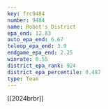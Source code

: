 ```yaml
---
key: frc9484
number: 9484
name: Robot's District
epa_end: 12.83
auto_epa_end: 6.67
teleop_epa_end: 3.9
endgame_epa_end: 2.25
winrate: 0.55
district_epa_rank: 924
district_epa_percentile: 0.487
type: Team
---
```

[[2024brbr]]
